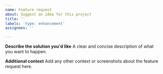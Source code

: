 ```yaml
---
name: Feature request
about: Suggest an idea for this project
title: ''
labels: 'type: enhancement'
assignees: ''

---
```


**Describe the solution you'd like**
A clear and concise description of what you want to happen.

**Additional context**
Add any other context or screenshots about the feature request here.
